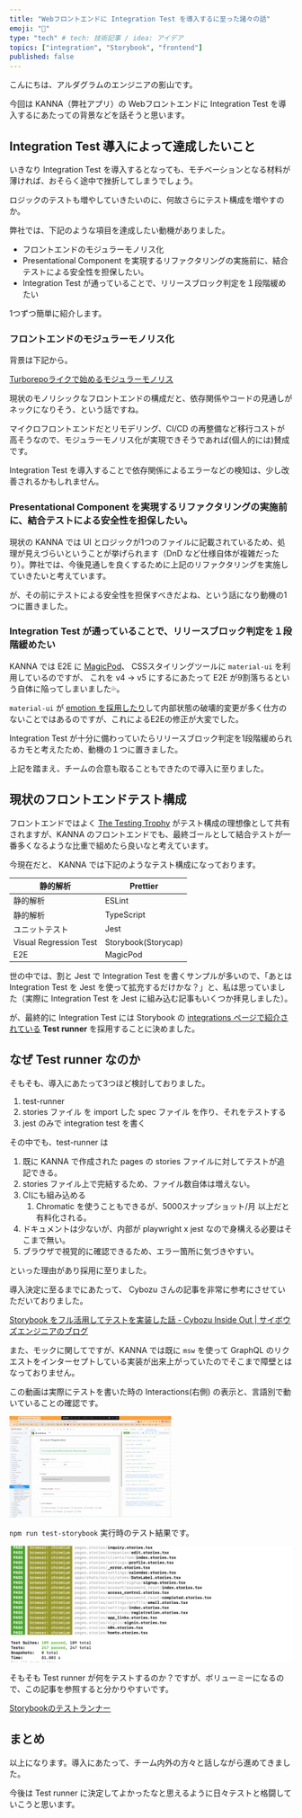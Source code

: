 ```yaml
---
title: "Webフロントエンドに Integration Test を導入するに至った諸々の話"
emoji: "📌"
type: "tech" # tech: 技術記事 / idea: アイデア
topics: ["integration", "Storybook", "frontend"]
published: false
---
```


こんにちは、アルダグラムのエンジニアの影山です。

今回は KANNA（弊社アプリ）の Webフロントエンドに Integration Test を導入するにあたっての背景などを話そうと思います。

## Integration Test 導入によって達成したいこと

いきなり Integration Test を導入するとなっても、モチベーションとなる材料が薄ければ、おそらく途中で挫折してしまうでしょう。

ロジックのテストも増やしていきたいのに、何故さらにテスト構成を増やすのか。

弊社では、下記のような項目を達成したい動機がありました。

- フロントエンドのモジュラーモノリス化
- Presentational Component を実現するリファクタリングの実施前に、結合テストによる安全性を担保したい。
- Integration Test が通っていることで、リリースブロック判定を１段階緩めたい

1つずつ簡単に紹介します。

### フロントエンドのモジュラーモノリス化

背景は下記から。

[Turborepoライクで始めるモジュラーモノリス](https://zenn.dev/aldagram_tech/articles/cd3b961f84db42)

現状のモノリシックなフロントエンドの構成だと、依存関係やコードの見通しがネックになりそう、という話ですね。

マイクロフロントエンドだとリモデリング、CI/CD の再整備など移行コストが高そうなので、モジュラーモノリス化が実現できそうであれば(個人的には)賛成です。

Integration Test を導入することで依存関係によるエラーなどの検知は、少し改善されるかもしれません。

### Presentational Component を実現するリファクタリングの実施前に、結合テストによる安全性を担保したい。

現状の KANNA では UI とロジックが1つのファイルに記載されているため、処理が見えづらいということが挙げられます（DnD など仕様自体が複雑だったり）。弊社では、今後見通しを良くするために上記のリファクタリングを実施していきたいと考えています。

が、その前にテストによる安全性を担保すべきだよね、という話になり動機の1つに置きました。

### Integration Test が通っていることで、リリースブロック判定を１段階緩めたい

KANNA では E2E に [MagicPod](https://magicpod.com/)、 CSSスタイリングツールに `material-ui` を利用しているのですが、 これを v4 → v5 にするにあたって E2E が9割落ちるという自体に陥ってしまいました💦。

`material-ui` が [emotion を採用したり](https://www.notion.so/Web-Integration-Test-b91975e84f1940d18fb1689ab302e200?pvs=21)して内部状態の破壊的変更が多く仕方のないことではあるのですが、これによるE2Eの修正が大変でした。

 Integration Test が十分に備わっていたらリリースブロック判定を1段階緩められるカモと考えたため、動機の１つに置きました。

上記を踏まえ、チームの合意も取ることもできたので導入に至りました。

## 現状のフロントエンドテスト構成

フロントエンドではよく [The Testing Trophy](https://kentcdodds.com/blog/the-testing-trophy-and-testing-classifications) がテスト構成の理想像として共有されますが、KANNA のフロントエンドでも、最終ゴールとして結合テストが一番多くなるような比重で組めたら良いなと考えています。

今現在だと、 KANNA では下記のようなテスト構成になっております。

| 静的解析 | Prettier |
| --- | --- |
| 静的解析 | ESLint |
| 静的解析 | TypeScript |
| ユニットテスト | Jest |
| Visual Regression Test | Storybook(Storycap) |
| E2E | MagicPod |

世の中では、割と Jest で Integration Test を書くサンプルが多いので、「あとは Integration Test を Jest を使って拡充するだけかな？」と、私は思っていました（実際に Integration Test を Jest に組み込む記事もいくつか拝見しました）。

が、最終的に Integration Test には Storybook の [integrations ページで紹介されている](https://storybook.js.org/integrations/) **Test runner** を採用することに決めました。

## なぜ Test runner なのか

そもそも、導入にあたって3つほど検討しておりました。

1. test-runner
2. stories ファイル を import した spec ファイル を作り、それをテストする
3. jest のみで integration test を書く

その中でも、test-runner は

1. 既に KANNA で作成された pages の stories ファイルに対してテストが追記できる。
2. stories ファイル上で完結するため、ファイル数自体は増えない。
3. CIにも組み込める
    1. Chromatic を使うこともできるが、5000スナップショット/月 以上だと有料化される。
4. ドキュメントは少ないが、内部が playwright x jest なので身構える必要はそこまで無い。
5. ブラウザで視覚的に確認できるため、エラー箇所に気づきやすい。

といった理由があり採用に至りました。

導入決定に至るまでにあたって、 Cybozu さんの記事を非常に参考にさせていただいておりました。

[Storybook をフル活用してテストを実装した話 - Cybozu Inside Out | サイボウズエンジニアのブログ](https://blog.cybozu.io/entry/2023/05/29/090000)

また、モックに関してですが、KANNA では既に `msw` を使って GraphQL のリクエストをインターセプトしている実装が出来上がっていたのでそこまで障壁とはなっておりません。

この動画は実際にテストを書いた時の Interactions(右側) の表示と、言語別で動いていることの確認です。

![integrationResult.gif](/images/kanna-integration-test/integrationResult.gif)

`npm run test-storybook` 実行時のテスト結果です。

![testRunner.png](/images/kanna-integration-test/testRunner.png)

そもそも Test runner が何をテストするのか？ですが、ボリューミーになるので、この記事を参照すると分かりやすいです。

[Storybookのテストランナー](https://zenn.dev/makotot/articles/b0729488282148#何をテストするものか)

## まとめ

以上になります。導入にあたって、チーム内外の方々と話しながら進めてきました。

今後は Test runner に決定してよかったなと思えるように日々テストと格闘していこうと思います。
